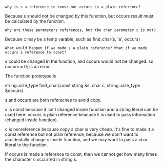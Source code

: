 

    why is s a reference to const but occurs is a plain reference?

Because s should not be changed by this function, but occurs result must be calculated by the function.

    Why are these parameters references, but the char parameter c is not?

Because c may be a temp varable, such as find_char(s, 'a', occurs)

    What would happen if we made s a plain reference? What if we made occurs a reference to const?

s could be changed in the function, and occurs would not be changed. so occurs = 0; is an error.








The function prototype is

string::size_type find_char(const string &s,
                            char c,
                            string::size_type &occurs)

s and occurs are both referecnes to avoid copy.

s is const because it isn't changed inside function and a string literal can be used here. occurs is plain reference beacuse it is used to pass information (changed inside function).

c is nonreference because copy a char is very cheap. It's fine to make it a const reference but not plain reference, because we don't want to accidentally change c inside function, and we may want to pass a char literal to the function.

If occurs is made a reference to const, then we cannot get how many times the character c occurred in string s.

